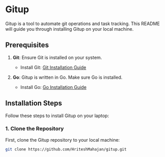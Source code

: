 # Gitup

Gitup is a tool to automate git operations and task tracking. This README will guide you through installing Gitup on your local machine.

## Prerequisites

1. **Git**: Ensure Git is installed on your system.
   - Install Git: [Git Installation Guide](https://git-scm.com/book/en/v2/Getting-Started-Installing-Git)
   
2. **Go**: Gitup is written in Go. Make sure Go is installed.
   - Install Go: [Go Installation Guide](https://golang.org/doc/install)

## Installation Steps

Follow these steps to install Gitup on your laptop:

### 1. Clone the Repository

First, clone the Gitup repository to your local machine:

```bash
git clone https://github.com/HriteshMahajan/gitup.git

